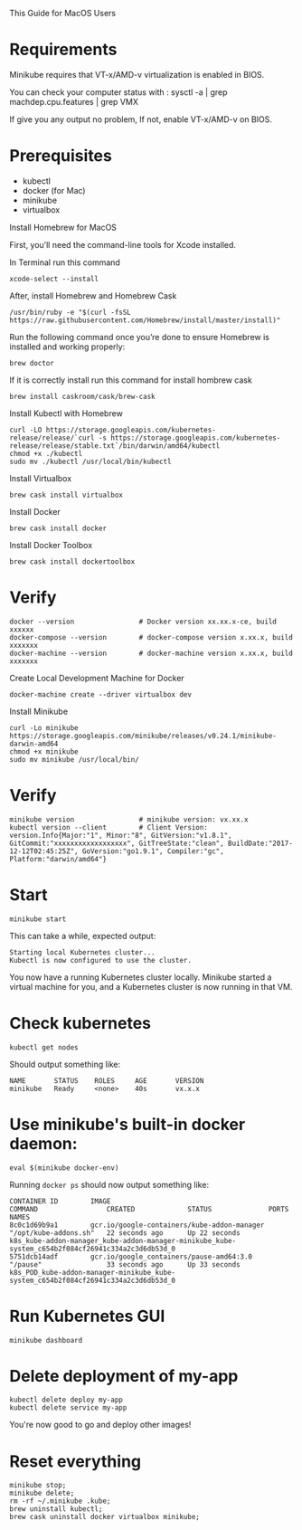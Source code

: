 This Guide for MacOS Users

# Requirements

Minikube requires that VT-x/AMD-v virtualization is enabled in BIOS.

You can check your computer status with : 
    sysctl -a | grep machdep.cpu.features | grep VMX

If give you any output no problem, If not, enable VT-x/AMD-v on BIOS.

# Prerequisites

- kubectl
- docker (for Mac)
- minikube
- virtualbox

Install Homebrew for MacOS

First, you’ll need the command-line tools for Xcode installed.

In Terminal run this command

```
xcode-select --install
```

After, install Homebrew and Homebrew Cask

```
/usr/bin/ruby -e "$(curl -fsSL https://raw.githubusercontent.com/Homebrew/install/master/install)"
```

Run the following command once you’re done to ensure Homebrew is installed and working properly:

```
brew doctor
```

If it is correctly install run this command for install hombrew cask

```
brew install caskroom/cask/brew-cask
```

Install Kubectl with Homebrew

```
curl -LO https://storage.googleapis.com/kubernetes-release/release/`curl -s https://storage.googleapis.com/kubernetes-release/release/stable.txt`/bin/darwin/amd64/kubectl
chmod +x ./kubectl
sudo mv ./kubectl /usr/local/bin/kubectl
```

Install Virtualbox

```
brew cask install virtualbox
```

Install Docker

```
brew cask install docker
```


Install Docker Toolbox

```
brew cask install dockertoolbox
```

# Verify

    docker --version                # Docker version xx.xx.x-ce, build xxxxxx
    docker-compose --version        # docker-compose version x.xx.x, build xxxxxxx
    docker-machine --version        # docker-machine version x.xx.x, build xxxxxxx


Create Local Development Machine for Docker

```
docker-machine create --driver virtualbox dev
```

Install Minikube

```
curl -Lo minikube https://storage.googleapis.com/minikube/releases/v0.24.1/minikube-darwin-amd64
chmod +x minikube
sudo mv minikube /usr/local/bin/
```

# Verify
    minikube version                # minikube version: vx.xx.x
    kubectl version --client        # Client Version: version.Info{Major:"1", Minor:"8", GitVersion:"v1.8.1", GitCommit:"xxxxxxxxxxxxxxxxxx", GitTreeState:"clean", BuildDate:"2017-12-12T02:45:25Z", GoVersion:"go1.9.1", Compiler:"gc", Platform:"darwin/amd64"}      
    
# Start

    minikube start
    
This can take a while, expected output:

    Starting local Kubernetes cluster...
    Kubectl is now configured to use the cluster.

You now have a running Kubernetes cluster locally.
Minikube started a virtual machine for you, and a Kubernetes cluster is now running in that VM.

# Check kubernetes

    kubectl get nodes
    
Should output something like:

    NAME       STATUS    ROLES     AGE       VERSION
    minikube   Ready     <none>    40s       vx.x.x
    
# Use minikube's built-in docker daemon:

    eval $(minikube docker-env)
    
Running `docker ps` should now output something like:

```
CONTAINER ID        IMAGE                                         COMMAND                 CREATED             STATUS              PORTS               NAMES
8c0c1d69b9a1        gcr.io/google-containers/kube-addon-manager   "/opt/kube-addons.sh"   22 seconds ago      Up 22 seconds                           k8s_kube-addon-manager_kube-addon-manager-minikube_kube-system_c654b2f084cf26941c334a2c3d6db53d_0
5751dcb14adf        gcr.io/google_containers/pause-amd64:3.0      "/pause"                33 seconds ago      Up 33 seconds                           k8s_POD_kube-addon-manager-minikube_kube-system_c654b2f084cf26941c334a2c3d6db53d_0
```
    
# Run Kubernetes GUI

    minikube dashboard
    
# Delete deployment of my-app

    kubectl delete deploy my-app
    kubectl delete service my-app
    
You're now good to go and deploy other images!

# Reset everything

    minikube stop;
    minikube delete;
    rm -rf ~/.minikube .kube;
    brew uninstall kubectl;
    brew cask uninstall docker virtualbox minikube;
